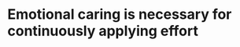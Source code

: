 # Emotional caring is necessary for continuously applying effort


<!-- #p1 -->

<!-- {BearID:9F220C3F-F524-47B2-B594-B214D99A89DC-15261-000028E064FB2207} -->
